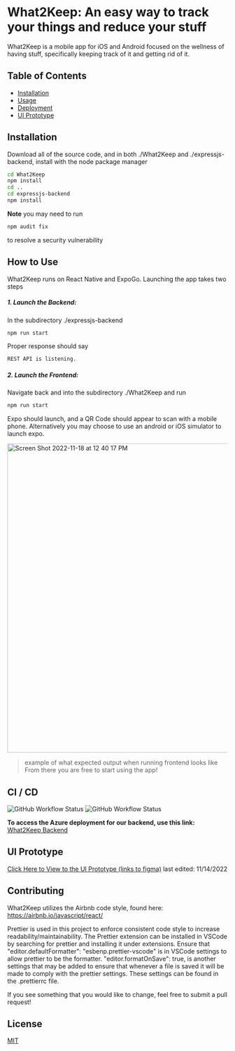 # What2Keep: An easy way to track your things and reduce your stuff

What2Keep is a mobile app for iOS and Android focused on the wellness of having stuff, specifically keeping track of it and getting rid of it.

## Table of Contents
- [Installation](#installation)
- [Usage](#how-to-use)
- [Deployment](#ci--cd)
- [UI Prototype](#UI-Prototype)

## Installation

Download all of the source code, and in both ./What2Keep and ./expressjs-backend, install with the node package manager

```bash
cd What2Keep
npm install
cd ..
cd expressjs-backend
npm install
```

**Note** you may need to run 
```bash 
npm audit fix
``` 
to resolve a security vulnerability

## How to Use

What2Keep runs on React Native and ExpoGo. Launching the app takes two steps
##### 1. Launch the Backend:
In the subdirectory ./expressjs-backend

```bash
npm run start
```

Proper response should say
```bash
REST API is listening.
```

##### 2. Launch the Frontend:
Navigate back and into the subdirectory ./What2Keep and run

```bash
npm run start
```

Expo should launch, and a QR Code should appear to scan with a mobile phone. Alternatively you may choose to use an android or iOS simulator to launch expo.

<img width="706" alt="Screen Shot 2022-11-18 at 12 40 17 PM" src="https://user-images.githubusercontent.com/57431775/202798506-2434cf68-741a-416a-8fce-61788db1f812.png">

> example of what expected output when running frontend looks like
From there you are free to start using the app!

## CI / CD
![GitHub Workflow Status](https://img.shields.io/github/workflow/status/what2keep/what2keep/Frontend%20Checks?label=Frontend%20Checks&style=for-the-badge) ![GitHub Workflow Status](https://img.shields.io/github/workflow/status/what2keep/what2keep/Build%20and%20Deploy%20-%20Backend?label=Bulid%20and%20Deploy%20-%20Backend&style=for-the-badge)

**To access the Azure deployment for our backend, use this link:**
[What2Keep Backend](https://what2keep.azurewebsites.net/)

## UI Prototype
[Click Here to View to the UI Prototype (links to figma)](https://www.figma.com/proto/sXftcp87dF9KisXNEv8noA/UI-Prototype%2FStoryboarding?scaling=scale-down&page-id=0%3A1&starting-point-node-id=4%3A2&node-id=4%3A2) last edited: 11/14/2022

## Contributing
What2Keep utilizes the Airbnb code style, found here: https://airbnb.io/javascript/react/

Prettier is used in this project to enforce consistent code style to increase readability/maintainability.
The Prettier extension can be installed in VSCode by searching for prettier and installing it under extensions.
Ensure that "editor.defaultFormatter": "esbenp.prettier-vscode" is in VSCode settings to allow prettier to be the formatter.
"editor.formatOnSave": true, is another settings that may be added to ensure that whenever a file is saved it will be made to comply with the prettier settings. These settings can be found in the .prettierrc file.

If you see something that you would like to change, feel free to submit a pull request!

## License

[MIT](https://choosealicense.com/licenses/mit/)
